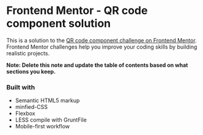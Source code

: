 # Frontend Mentor - QR code component solution

This is a solution to the [QR code component challenge on Frontend Mentor](https://www.frontendmentor.io/challenges/qr-code-component-iux_sIO_H). Frontend Mentor challenges help you improve your coding skills by building realistic projects. 


**Note: Delete this note and update the table of contents based on what sections you keep.**

### Built with

- Semantic HTML5 markup
- minfied-CSS 
- Flexbox
- LESS compile with GruntFile
- Mobile-first workflow

